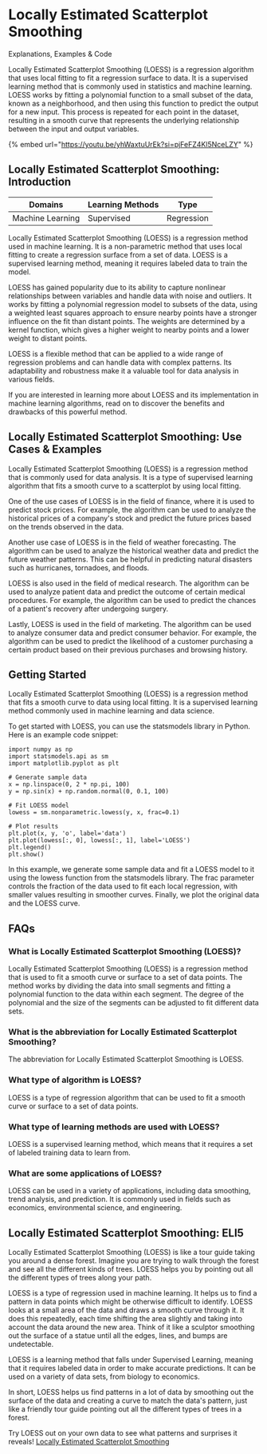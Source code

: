 # Locally Estimated Scatterplot Smoothing

Explanations, Examples & Code

Locally Estimated Scatterplot Smoothing (LOESS) is a regression algorithm that uses local fitting to fit a regression surface to data. It is a supervised learning method that is commonly used in statistics and machine learning. LOESS works by fitting a polynomial function to a small subset of the data, known as a neighborhood, and then using this function to predict the output for a new input. This process is repeated for each point in the dataset, resulting in a smooth curve that represents the underlying relationship between the input and output variables.

{% embed url="https://youtu.be/yhWaxtuUrEk?si=pjFeFZ4Kl5NceLZY" %}

## Locally Estimated Scatterplot Smoothing: Introduction

| Domains          | Learning Methods | Type       |
| ---------------- | ---------------- | ---------- |
| Machine Learning | Supervised       | Regression |

Locally Estimated Scatterplot Smoothing (LOESS) is a regression method used in machine learning. It is a non-parametric method that uses local fitting to create a regression surface from a set of data. LOESS is a supervised learning method, meaning it requires labeled data to train the model.

LOESS has gained popularity due to its ability to capture nonlinear relationships between variables and handle data with noise and outliers. It works by fitting a polynomial regression model to subsets of the data, using a weighted least squares approach to ensure nearby points have a stronger influence on the fit than distant points. The weights are determined by a kernel function, which gives a higher weight to nearby points and a lower weight to distant points.

LOESS is a flexible method that can be applied to a wide range of regression problems and can handle data with complex patterns. Its adaptability and robustness make it a valuable tool for data analysis in various fields.

If you are interested in learning more about LOESS and its implementation in machine learning algorithms, read on to discover the benefits and drawbacks of this powerful method.

## Locally Estimated Scatterplot Smoothing: Use Cases & Examples

Locally Estimated Scatterplot Smoothing (LOESS) is a regression method that is commonly used for data analysis. It is a type of supervised learning algorithm that fits a smooth curve to a scatterplot by using local fitting.

One of the use cases of LOESS is in the field of finance, where it is used to predict stock prices. For example, the algorithm can be used to analyze the historical prices of a company's stock and predict the future prices based on the trends observed in the data.

Another use case of LOESS is in the field of weather forecasting. The algorithm can be used to analyze the historical weather data and predict the future weather patterns. This can be helpful in predicting natural disasters such as hurricanes, tornadoes, and floods.

LOESS is also used in the field of medical research. The algorithm can be used to analyze patient data and predict the outcome of certain medical procedures. For example, the algorithm can be used to predict the chances of a patient's recovery after undergoing surgery.

Lastly, LOESS is used in the field of marketing. The algorithm can be used to analyze consumer data and predict consumer behavior. For example, the algorithm can be used to predict the likelihood of a customer purchasing a certain product based on their previous purchases and browsing history.

## Getting Started

Locally Estimated Scatterplot Smoothing (LOESS) is a regression method that fits a smooth curve to data using local fitting. It is a supervised learning method commonly used in machine learning and data science.

To get started with LOESS, you can use the statsmodels library in Python. Here is an example code snippet:

```
import numpy as np
import statsmodels.api as sm
import matplotlib.pyplot as plt

# Generate sample data
x = np.linspace(0, 2 * np.pi, 100)
y = np.sin(x) + np.random.normal(0, 0.1, 100)

# Fit LOESS model
lowess = sm.nonparametric.lowess(y, x, frac=0.1)

# Plot results
plt.plot(x, y, 'o', label='data')
plt.plot(lowess[:, 0], lowess[:, 1], label='LOESS')
plt.legend()
plt.show()

```

In this example, we generate some sample data and fit a LOESS model to it using the lowess function from the statsmodels library. The frac parameter controls the fraction of the data used to fit each local regression, with smaller values resulting in smoother curves. Finally, we plot the original data and the LOESS curve.

## FAQs

### What is Locally Estimated Scatterplot Smoothing (LOESS)?

Locally Estimated Scatterplot Smoothing (LOESS) is a regression method that is used to fit a smooth curve or surface to a set of data points. The method works by dividing the data into small segments and fitting a polynomial function to the data within each segment. The degree of the polynomial and the size of the segments can be adjusted to fit different data sets.

### What is the abbreviation for Locally Estimated Scatterplot Smoothing?

The abbreviation for Locally Estimated Scatterplot Smoothing is LOESS.

### What type of algorithm is LOESS?

LOESS is a type of regression algorithm that can be used to fit a smooth curve or surface to a set of data points.

### What type of learning methods are used with LOESS?

LOESS is a supervised learning method, which means that it requires a set of labeled training data to learn from.

### What are some applications of LOESS?

LOESS can be used in a variety of applications, including data smoothing, trend analysis, and prediction. It is commonly used in fields such as economics, environmental science, and engineering.

## Locally Estimated Scatterplot Smoothing: ELI5

Locally Estimated Scatterplot Smoothing (LOESS) is like a tour guide taking you around a dense forest. Imagine you are trying to walk through the forest and see all the different kinds of trees. LOESS helps you by pointing out all the different types of trees along your path.

LOESS is a type of regression used in machine learning. It helps us to find a pattern in data points which might be otherwise difficult to identify. LOESS looks at a small area of the data and draws a smooth curve through it. It does this repeatedly, each time shifting the area slightly and taking into account the data around the new area. Think of it like a sculptor smoothing out the surface of a statue until all the edges, lines, and bumps are undetectable.

LOESS is a learning method that falls under Supervised Learning, meaning that it requires labeled data in order to make accurate predictions. It can be used on a variety of data sets, from biology to economics.

In short, LOESS helps us find patterns in a lot of data by smoothing out the surface of the data and creating a curve to match the data's pattern, just like a friendly tour guide pointing out all the different types of trees in a forest.

Try LOESS out on your own data to see what patterns and surprises it reveals! [Locally Estimated Scatterplot Smoothing](https://serp.ai/locally-estimated-scatterplot-smoothing/)
